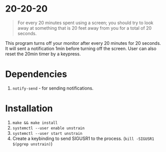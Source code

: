 # 20-20-20
> For every 20 minutes spent using a screen; you should try to look away at something that is 20 feet away from you for a total of 20 seconds.

This program turns off your monitor after every 20 minutes for 20 seconds. It will sent a notification 1min before turning off the screen. User can also reset the 20min timer by a keypress.

# Dependencies
1. `notify-send` - for sending notifications.

# Installation
1. `make && make install`
2. `systemctl --user enable unstrain`
3. `systemctl --user start unstrain`
4. Create a keybinding to send SIGUSR1 to the process. (`kill -SIGUSR1 $(pgrep unstrain)`)
